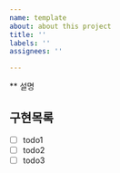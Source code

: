 ```yaml
---
name: template
about: about this project
title: ''
labels: ''
assignees: ''

---
```


** 설명

## 구현목록
- [ ] todo1
- [ ] todo2
- [ ] todo3
